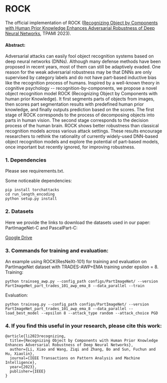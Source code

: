 # ROCK

The official implementation of ROCK ([Recognizing Object by Components with Human Prior Knowledge Enhances Adversarial Robustness of Deep Neural Networks](https://ieeexplore.ieee.org/abstract/document/10019576), TPAMI 2023).

#### Abstract:
Adversarial attacks can easily fool object recognition systems based on deep neural networks (DNNs). Although many defense methods have been proposed in recent years, most of them can still be adaptively evaded. One reason for the weak adversarial robustness may be that DNNs are only supervised by category labels and do not have part-based inductive bias like the recognition process of humans. Inspired by a well-known theory in cognitive psychology -- recognition-by-components, we propose a novel object recognition model ROCK (Recognizing Object by Components with human prior Knowledge). It first segments parts of objects from images, then scores part segmentation results with predefined human prior knowledge, and finally outputs prediction based on the scores. The first stage of ROCK corresponds to the process of decomposing objects into parts in human vision. The second stage corresponds to the decision process of the human brain. ROCK shows better robustness than classical recognition models across various attack settings. These results encourage researchers to rethink the rationality of currently widely-used DNN-based object recognition models and explore the potential of part-based models, once important but recently ignored, for improving robustness.

### 1. Dependencies

Please see requirements.txt.

Some noticeable dependencies:
```
pip install torchattacks
cd run_length_encoding
python setup.py install
```
### 2. Datasets
Here we provide the links to download the datasets used in our paper: PartImageNet-C and PascalPart-C:

[Google Drive](https://drive.google.com/drive/folders/1LUVx_ObmIcc-GgVZcyCoSe7U27YhO4z2?usp=sharing)

### 3. Commands for training and evaluation:
An example using ROCK(ResNeXt-101) for training and evaluation on PartImageNet dataset with TRADES-AWP+EMA training under epsilon = 8.
Training:
```
python trainseg_awp.py --config_path configs/PartImageNet/ --version PartImageNet_part_trades_101_awp_ema_8 --data_parallel --train
```

Evaluation:
```
python trainseg.py --config_path configs/PartImageNet/ --version PartImageNet_part_trades_101_awp_ema_8 --data_parallel --load_best_model --epsilon 8 --attack_type random --attack_choice PGD
```


### 4. If you find this useful in your research, please cite this work:

```
@article{li2023recognizing,
  title={Recognizing Object by Components with Human Prior Knowledge Enhances Adversarial Robustness of Deep Neural Networks},
  author={Li, Xiao and Wang, Ziqi and Zhang, Bo and Sun, Fuchun and Hu, Xiaolin},
  journal={IEEE Transactions on Pattern Analysis and Machine Intelligence},
  year={2023},
  publisher={IEEE}
}
```